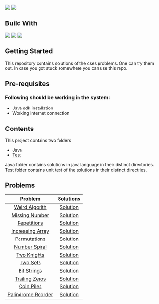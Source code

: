 ![](https://img.shields.io/github/languages/count/PawanRoy1997/CSES-Solutions)
![](https://img.shields.io/github/workflow/status/PawanRoy1997/CSES-Solutions/Testing)

## Build With

![](https://img.shields.io/badge/Lang-Java-informational?style=flat&logo=java&logoColor=white)
![](https://img.shields.io/badge/Build_Tool-Gradle-informational?style=flat&logo=gradle&logoColor=white)
![](https://img.shields.io/badge/Testing-JUnit-informational?style=flat&logo=junit5&logoColor=white)

## Getting Started

This repository contains solutions of the [cses](https://cses.fi) problems. One can try them out. In case you got stuck
somewhere you can use this repo.

## Pre-requisites

### Following should be working in the system:

- Java sdk installation
- Working internet connection

## Contents

This project contains two folders

- [Java](src/main/java)
- [Test](src/test/java)

Java folder contains solutions in java language in their distinct directories. Test folder contains unit test of the
solutions in their distinct directries.

## Problems
|                     Problem                      |                         Solutions                         |
|:------------------------------------------------:|:---------------------------------------------------------:|
|   [Weird Algorith](Problems/WeirdAlgorithm.md)   |  [Solution](src/main/java/weirdAlgorithm/Solution.java)   |
|   [Missing Number](Problems/MissingNumber.md)    |   [Solution](src/main/java/missingNumber/Solution.java)   |
|      [Repetitions](Problems/Repetitions.md)      |    [Solution](src/main/java/repetitions/Solution.java)    |
| [Increasing Array](Problems/IncreasingArray.md)  |  [Solution](src/main/java/increasingArray/Solution.java)  |
|     [Permutations](Problems/Permutations.md)     |   [Solution](src/main/java/permutations/Solution.java)    |
|    [Number Spiral](Problems/NumberSpiral.md)     |   [Solution](src/main/java/numberSpiral/Solution.java)    |
|      [Two Knights](Problems/TwoKnights.md)       |    [Solution](src/main/java/twoKnights/Solution.java)     |
|         [Two Sets](Problems/TwoSets.md)          |      [Solution](src/main/java/twoSets/Solution.java)      |
|      [Bit Strings](Problems/BitStrings.md)       |    [Solution](src/main/java/bitStrings/Solution.java)     |
|   [Trailing Zeros](Problems/TrailingZeros.md)    |   [Solution](src/main/java/trailingZeros/Solution.java)   |
|       [Coin Piles](Problems/CoinPiles.md)        |     [Solution](src/main/java/coinPiles/Solution.java)     |
| [Palindrome Reorder](Problems/PalindromeReorder) | [Solution](src/main/java/palindromeReorder/Solution.java) |